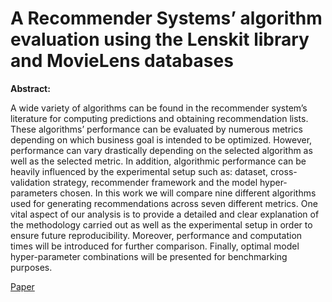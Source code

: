 # A Recommender Systems’ algorithm evaluation using the Lenskit library and MovieLens databases

**Abstract:**

A wide variety of algorithms can be found in the recommender system’s literature for computing predictions and obtaining recommendation lists. These algorithms’ performance can be evaluated by numerous metrics depending on which business goal is intended to be optimized. However, performance can vary drastically depending on the selected algorithm as well as the selected metric. In addition, algorithmic performance can be heavily influenced by the experimental setup such as: dataset, cross-validation strategy, recommender framework and the model hyper-parameters chosen. In this work we will compare nine different algorithms used for generating recommendations across seven different metrics. One vital aspect of our analysis is to provide a detailed and clear explanation of the methodology carried out as well as the experimental setup in order to ensure future reproducibility. Moreover, performance and computation times will be introduced for further comparison. Finally, optimal model hyper-parameter combinations will be presented for benchmarking purposes.

[Paper](https://ieeexplore.ieee.org/document/9379914)
